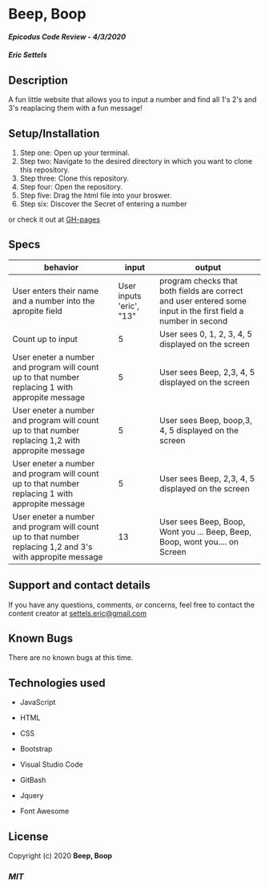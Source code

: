 # Beep, Boop
#### _Epicodus Code Review_ - _4/3/2020_

#### _Eric Settels_

## **Description**
  

A fun little website that allows you to input a number and find all 1's 2's and 3's reaplacing them with a fun message!

## **Setup/Installation**

1. Step one: Open up your terminal.
2. Step two: Navigate to the desired directory in which you want to clone this repository.
3. Step three: Clone this repository.
4. Step four: Open the repository.
5. Step five: Drag the html file into your broswer. 
6. Step six: Discover the Secret of entering a number

or check it out at [GH-pages]('https://neversettels.github.io/beep-boop/')


## **Specs**

| behavior | input | output |
| -------- | ----- | ------ |
| User enters their name and a number into the apropite field | User inputs 'eric', "13"  |program checks that both fields are correct and user entered some input in the first field a number in second |
Count up to input |  5 | User sees  0, 1, 2, 3, 4, 5 displayed on the screen | 
User eneter a number and program will count up to that number replacing 1  with appropite message |  5 | User sees Beep, 2,3, 4, 5 displayed on the screen|
User eneter a number and program will count up to that number replacing 1,2   with appropite message |  5 | User sees Beep, boop,3, 4, 5 displayed on the screen|
User eneter a number and program will count up to that number replacing 1  with appropite message |  5 | User sees Beep, 2,3, 4, 5 displayed on the screen|
User eneter a number and program will count up to that  number replacing 1,2 and 3's with appropite message  |  13 | User sees Beep, Boop, Wont you ... Beep, Beep, Boop, wont you.... on Screen|

## **Support and contact details**

If you have any questions, comments, or concerns, feel free to contact the content creator at settels.eric@gmail.com 

## **Known Bugs**

There are no known bugs at this time.

## **Technologies used**


* JavaScript

* HTML

* CSS

* Bootstrap

* Visual Studio Code

* GitBash

* Jquery

* Font Awesome


## **License**

Copyright (c) 2020 **Beep, Boop**

### **_MIT_**
